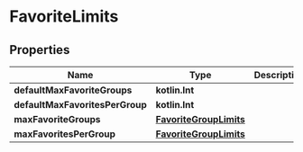 
# FavoriteLimits

## Properties
Name | Type | Description | Notes
------------ | ------------- | ------------- | -------------
**defaultMaxFavoriteGroups** | **kotlin.Int** |  | 
**defaultMaxFavoritesPerGroup** | **kotlin.Int** |  | 
**maxFavoriteGroups** | [**FavoriteGroupLimits**](FavoriteGroupLimits.md) |  | 
**maxFavoritesPerGroup** | [**FavoriteGroupLimits**](FavoriteGroupLimits.md) |  | 



